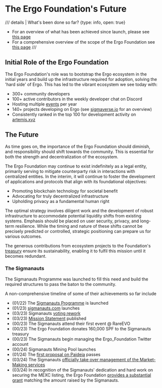 # The Ergo Foundation's Future

/// details | What's been done so far?
     {type: info, open: true}
- For an overview of what has been achieved since launch, please see [this page](ergo-timeline.md)
- For a comprehensive overview of the scope of the Ergo Foundation see [this page](ef-scope.md)
///


## Initial Role of the Ergo Foundation
The Ergo Foundation's role was to bootstrap the Ergo ecosystem in the initial years and build up the infrastructure required for adoption, solving the 'hard side' of Ergo. This has led to the vibrant ecosystem we see today with:

- 300+ community developers
- 100+ active contributors in the weekly developer chat on Discord
- Hosting multiple [events](../events/index.md) per year
- 140+ projects developing on Ergo (see [sigmaverse.io](https://sigmaverse.io) for an overview)
- Consistently ranked in the top 100 for development activity on [artemis.xyz](https://app.artemis.xyz/developer-activity?ecosystemValue=Ergo)



## The Future
As time goes on, the importance of the Ergo Foundation should diminish, and responsibility should shift towards the community. This is essential for both the strength and decentralization of the ecosystem.

The Ergo Foundation may continue to exist indefinitely as a legal entity, primarily serving to mitigate counterparty risk in interactions with centralized entities. In the interim, it will continue to foster the development of applications and protocols that align with its foundational objectives:

- Promoting blockchain technology for societal benefit
- Advocating for truly decentralized infrastructure
- Upholding privacy as a fundamental human right

The optimal strategy involves diligent work and the development of robust infrastructure to accommodate potential liquidity shifts from existing systems. Emphasis should be placed on user security, privacy, and long-term resilience. While the timing and nature of these shifts cannot be precisely predicted or controlled, strategic positioning can prepare us for various outcomes.

The generous contributions from ecosystem projects to the Foundation's [treasury](ef-treasury.md) ensure its sustainability, enabling it to fulfil this mission until it becomes redundant.

### The Sigmanauts
The Sigmanauts Programme was launched to fill this need and build the required structures to pass the baton to the community.

A non-comprehensive timeline of some of their achievements so far include

- (01/22) The [Sigmanauts Programme](sigmanauts.md) is launched
- (01/23) [sigmanauts.com](https://sigmanauts.com/) launches
- (03/23) Sigmanauts [voting rework](https://docs.google.com/document/d/1kuf_l9tZOdg7vMgVSKuV0FIUlpHmxWiWjMi89z-XTdE/edit#heading=h.e1tnpe3qjzte)
- (03/23) [Mission Statement](https://docs.google.com/document/d/1J6PdyyxoEEqI0nEr64ZZBGU4Lkr8Cr37GqNSs4qHo7Q/edit) published
- (00/23) The Sigmanauts attend their first event @ RareEVO
- (00/23) The Ergo Foundation donates 160,000 SPF to the Sigmanauts treasury
- (00/23) The Sigmanauts begin managing the Ergo_Foundation Twitter account
- (00/24) Sigmanauts Mining Pool launches
- (01/24) The [first proposal on Paideia](https://app.paideia.im/Sigmanauts/proposal/promote-richi-mana-to-sigmanaut-05b10641-0097-4b8a-9a47-c0aac5c67aeb) passes
- (03/24) The Sigmanauts [officially take over management of the Market-Making services](https://app.paideia.im/Sigmanauts/proposal/05825226-0ea4-4fb0-ae4a-cb0ecc984684)
- (03/24) In recognition of the Sigmanauts' dedication and hard work on securing the MEXC listing, the Ergo Foundation [provides a substantial grant](https://twitter.com/Sigmanauts/status/1768369713472553068) matching the amount raised by the Sigmanauts.

